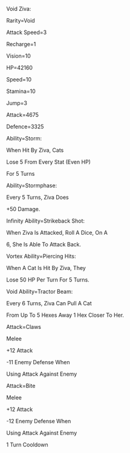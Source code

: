 Void Ziva:

Rarity=Void

Attack Speed=3

Recharge=1

Vision=10

HP=42160

Speed=10

Stamina=10

Jump=3

Attack=4675

Defence=3325

Ability=Storm:

When Hit By Ziva, Cats

Lose 5 From Every Stat (Even HP)

For 5 Turns

Ability=Stormphase:

Every 5 Turns, Ziva Does

+50 Damage.

Infinity Ability=Strikeback Shot:

When Ziva Is Attacked, Roll A Dice, On A

6, She Is Able To Attack Back.

Vortex Ability=Piercing Hits:

When A Cat Is Hit By Ziva, They

Lose 50 HP Per Turn For 5 Turns.

Void Ability=Tractor Beam:

Every 6 Turns, Ziva Can Pull A Cat

From Up To 5 Hexes Away 1 Hex Closer To Her.

Attack=Claws

Melee

+12 Attack

-11 Enemy Defense When

Using Attack Against Enemy

Attack=Bite

Melee

+12 Attack

-12 Enemy Defense When

Using Attack Against Enemy

1 Turn Cooldown
